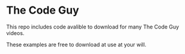 # The Code Guy
This repo includes code avalible to download for many The Code Guy videos.

These examples are free to download at use at your will.
